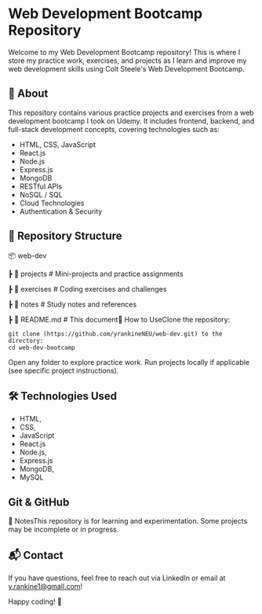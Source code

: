 # Web Development Bootcamp Repository
Welcome to my Web Development Bootcamp repository! This is where I store my practice work, exercises, and projects as I learn and improve my web development skills using Colt Steele's Web Development Bootcamp. 

## 📌 About 
This repository contains various practice projects and exercises from a web development bootcamp I took on Udemy. It includes frontend, backend, and full-stack development concepts, covering technologies such as:
- HTML, CSS, JavaScript
- React.js
- Node.js
- Express.js
- MongoDB
- RESTful APIs
- NoSQL / SQL
- Cloud Technologies
- Authentication & Security

## 📂 Repository Structure
📦 web-dev


 ┣ 📂 projects        # Mini-projects and practice assignments


 ┣ 📂 exercises       # Coding exercises and challenges


 ┣ 📂 notes           # Study notes and references


 ┣ 📜 README.md       # This document🚀 How to UseClone the repository:


```
git clone (https://github.com/yrankineNEU/web-dev.git) to the directory:
cd web-dev-bootcamp
```
Open any folder to explore practice work.
Run projects locally if applicable (see specific project instructions).

## 🛠️ Technologies Used
- HTML, 
- CSS, 
- JavaScript
- React.js
- Node.js, 
- Express.js
- MongoDB, 
- MySQL

## Git & GitHub
📖 NotesThis repository is for learning and experimentation. Some projects may be incomplete or in progress.

## 📬 Contact
If you have questions, feel free to reach out via LinkedIn or email at y.rankine1@gmail.com!

Happy coding! 🎉
